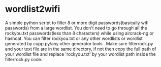 # wordlist2wifi
A simple python script to filter 8 or more digit passwords(basically wifi passwords) from a large wordlist. You don't need to go through all the rockyou.txt passwords(less than 8 characters) while using aircrack-ng or hashcat. You can filter rockyou.txt or any other wordlists or wordlist generated by cupp.py/any other generator tools .
Make sure filterrock.py and your text file are in the same directory, if not then copy the full path of your wordlist file and replace 'rockyou.txt' by your wordlist path inside the filterrock.py code.
